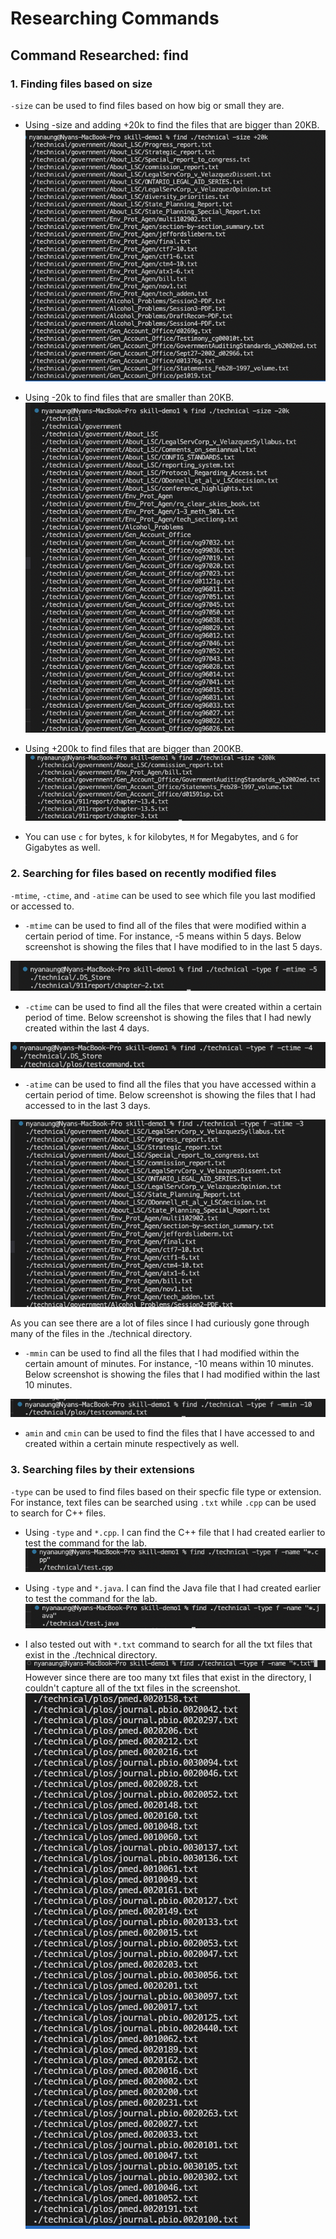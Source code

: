 # Researching Commands

## Command Researched: find

### 1. Finding files based on size
`-size` can be used to find files based on how big or small they are. 

* Using -size and adding +20k to find the files that are bigger than 20KB.
![size_+20k](size_%2B20k.png)

* Using -20k to find files that are smaller than 20KB. 
![size_-20k](size_-20k.png)

* Using +200k to find files that are bigger than 200KB.
![size_+200k](size_%2B200k.png)

* You can use `c` for bytes, `k` for kilobytes, `M` for Megabytes, and `G` for Gigabytes as well.


### 2. Searching for files based on recently modified files

`-mtime`, `-ctime`, and `-atime` can be used to see which file you last modified or accessed to.

* `-mtime` can be used to find all of the files that were modified within a certain period of time. For instance, -5 means within 5 days. Below screenshot is showing the files that I have modified to in the last 5 days. 

![-mtime](-mtime.png)

* `-ctime` can be used to find all the files that were created within a certain period of time. Below screenshot is showing the files that I had newly created within the last 4 days.
 
![-ctime](-ctime.png)

* `-atime` can be used to find all the files that you have accessed within a certain period of time. Below screenshot is showing the files that I had accessed to in the last 3 days.

![-atime](-atime.png)

As you can see there are a lot of files since I had curiously gone through many of the files in the ./technical directory.

* `-mmin` can be used to find all the files that I had modified within the certain amount of minutes. For instance, -10 means within 10 minutes. Below screenshot is showing the files that I had modified within the last 10 minutes.

![-mmin](-mmin.png)

* `amin` and `cmin` can be used to find the files that I have accessed to and created within a certain minute respectively as well. 



### 3. Searching files by their extensions
`-type` can be used to find files based on their specfic file type or extension. For instance, text files can be searched using `.txt` while `.cpp` can be used to search for C++ files. 

* Using `-type` and `*.cpp`. I can find the C++ file that I had created earlier to test the command for the lab. 
![c++](c%2B%2B.png)

* Using `-type` and `*.java`. I can find the Java file that I had created earlier to test the command for the lab. 
![java](java.png)

* I also tested out with `*.txt` command to search for all the txt files that exist in the ./technical directory.
![txt](txt1.png)
However since there are too many txt files that exist in the directory, I couldn't capture all of the txt files in the screenshot. 
![txt2](txt2.png)
